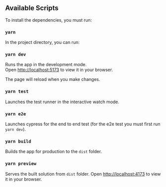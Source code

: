 ## Available Scripts

To install the dependencies, you must run:

### `yarn`

In the project directory, you can run:

### `yarn dev`

Runs the app in the development mode.\
Open [http://localhost:5173](http://localhost:5173) to view it in your browser.

The page will reload when you make changes.

### `yarn test`

Launches the test runner in the interactive watch mode.

### `yarn e2e`

Launches cypress for the end to end test (for the e2e test you must first run `yarn dev`).

### `yarn build`

Builds the app for production to the `dist` folder.

### `yarn preview`

Serves the built solution from `dist` folder.
Open [http://localhost:4173](http://localhost:4173) to view it in your browser.
